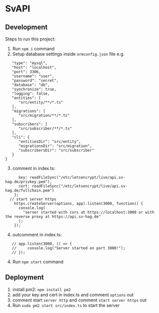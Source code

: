 # SvAPI

## Development

Steps to run this project:

1. Run `npm i` command
2. Setup database settings inside `ormconfig.json` file
e.g.
```{
   "type": "mysql",
   "host": "localhost",
   "port": 3306,
   "username": "user",
   "password": "secret",
   "database": "db",
   "synchronize": true,
   "logging": false,
   "entities": [
      "src/entity/**/*.ts"
   ],
   "migrations": [
      "src/migration/**/*.ts"
   ],
   "subscribers": [
      "src/subscriber/**/*.ts"
   ],
   "cli": {
      "entitiesDir": "src/entity",
      "migrationsDir": "src/migration",
      "subscribersDir": "src/subscriber"
   }
}
```
3. comment in index.ts:

```const options = {
      key: readFileSync("/etc/letsencrypt/live/api.sv-hag.de/privkey.pem"),
      cert: readFileSync("/etc/letsencrypt/live/api.sv-hag.de/fullchain.pem")
    };
  // start server https
    https.createServer(options, app).listen(3000, function() {
      console.log(
        "server started with cors at https://localhost:3000 or with the reverse proxy at https://api.sv-hag.de"
      );
    });
```

4. outcomment in index.ts:
 ```//start server http
    // app.listen(3000, () => {
    //     console.log("Server started on port 3000!");
    // });
 ```
4. Run `npm start` command

## Deployment

1. install pm2: `npm install pm2`
2. add your key and cert in index.ts and comment `options` out
3. comment start `server http` and comment `start server https` out
4. Run `sudo pm2 start src/index.ts` to start the server



